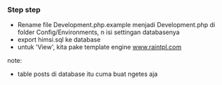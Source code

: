 ### Step step

* Rename file Development.php.example menjadi Development.php di folder Config/Environments, n isi settingan databasenya
* export himsi.sql ke database
* untuk 'View', kita pake template engine www.raintpl.com

note: 
* table posts di database itu cuma buat ngetes aja
